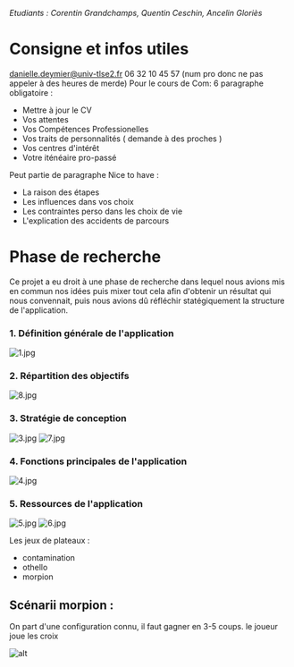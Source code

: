 *Etudiants : Corentin Grandchamps, Quentin Ceschin, Ancelin Gloriès*
# Consigne et infos utiles

danielle.deymier@univ-tlse2.fr
06 32 10 45 57 (num pro donc ne pas appeler à des heures de merde)
Pour le cours de Com:
6 paragraphe obligatoire :
- Mettre à jour le CV
- Vos attentes
- Vos Compétences Professionelles
 - Vos traits de personnalités ( demande à des proches )
 - Vos centres d'intérêt
 - Votre iténéaire pro-passé

Peut partie de paragraphe
Nice to have :
 - La raison des étapes
 - Les influences dans vos choix
 - Les contraintes perso dans les choix de vie
 - L'explication des accidents de parcours

# Phase de recherche

Ce projet a eu droit à une phase de recherche dans lequel nous avions mis en commun nos idées puis mixer tout cela afin d'obtenir un résultat qui nous convennait, puis nous avions dû réfléchir statégiquement la structure de l'application.

### 1. Définition générale de l'application
![1.jpg](/ressources/images/1.jpg)

### 2. Répartition des objectifs
![8.jpg](/ressources/images/8.jpg)

### 3. Stratégie de conception
![3.jpg](/ressources/images/3.jpg)
![7.jpg](/ressources/images/7.jpg)

### 4. Fonctions principales de l'application
![4.jpg](/ressources/images/4.jpg)

### 5. Ressources de l'application
![5.jpg](/ressources/images/5.jpg)
![6.jpg](/ressources/images/6.jpg)
 




Les jeux de plateaux :
* contamination
* othello
* morpion

## Scénarii morpion :
On part d'une configuration connu, il faut gagner en 3-5 coups. 
le joueur joue les croix  

![alt](./ressources/scenarii_morpion.png)